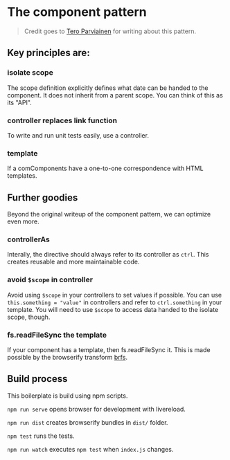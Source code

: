 # The component pattern

> Credit goes to [Tero Parviainen](http://teropa.info/blog/2014/10/24/how-ive-improved-my-angular-apps-by-banning-ng-controller.html) for writing about this pattern.

## Key principles are:

### isolate scope
The scope definition explicitly defines what date can be handed to the component. It does not inherit from a parent scope. You can think of this as its "API".

### controller replaces link function
To write and run unit tests easily, use a controller.

### template
If a comComponents have a one-to-one correspondence with HTML templates.

## Further goodies
Beyond the original writeup of the component pattern, we can optimize even more.

### controllerAs
Interally, the directive should always refer to its controller as `ctrl`. This creates reusable and more maintainable code.

### avoid `$scope` in controller
Avoid using `$scope` in your controllers to set values if possible. You can use `this.something = "value"` in controllers and refer to `ctrl.something` in your template. You will need to use `$scope` to access data handed to the isolate scope, though.

### fs.readFileSync the template
If your component has a template, then fs.readFileSync it. This is made possible by the browserify transform [brfs](https://github.com/substack/brfs).

## Build process

This boilerplate is build using npm scripts.

`npm run serve` opens browser for development with livereload.

`npm run dist` creates browserify bundles in `dist/` folder.

`npm test` runs the tests.

`npm run watch` executes `npm test` when `index.js` changes.
